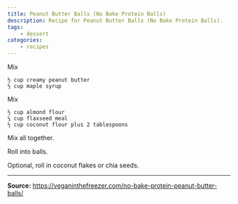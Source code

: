 ```yaml
---
title: Peanut Butter Balls (No Bake Protein Balls)
description: Recipe for Peanut Butter Balls (No Bake Protein Balls).
tags:
    - dessert
categories:
    - recipes
---
```


Mix

```
½ cup creamy peanut butter
½ cup maple syrup
```

Mix

```
½ cup almond flour
¼ cup flaxseed meal
½ cup coconut flour plus 2 tablespoons
```

Mix all together.

Roll into balls.

Optional, roll in coconut flakes or chia seeds.

---

**Source:** <https://veganinthefreezer.com/no-bake-protein-peanut-butter-balls/>